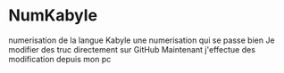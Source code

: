 NumKabyle
=========
numerisation de la langue Kabyle
une numerisation qui se passe bien
Je modifier des truc directement sur GitHub
Maintenant j'effectue des modification depuis mon pc 
